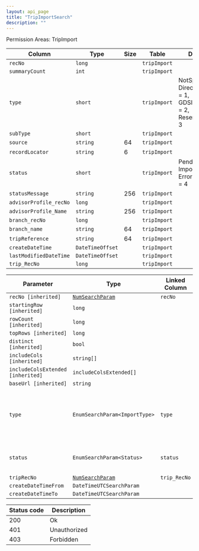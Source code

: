 ```yaml
---
layout: api_page
title: "TripImportSearch"
description: ""
---
```




Permission Areas: TripImport

| Column | Type | Size | Table | Description |
| ------ | ---- | ---- | ----- | ----------- |
| `recNo` | `long` |  | `tripImport` | 
| `summaryCount` | `int` |  | `tripImport` | 
| `type` | `short` |  | `tripImport` | NotSpecified = 0, DirectConnectXML = 1, GDSInterfaceText = 2, ReservationJson = 3
| `subType` | `short` |  | `tripImport` | 
| `source` | `string` | 64 | `tripImport` | 
| `recordLocator` | `string` | 6 | `tripImport` | 
| `status` | `short` |  | `tripImport` | Pending = 1, Imported = 2, Error = 3, Warning = 4
| `statusMessage` | `string` | 256 | `tripImport` | 
| `advisorProfile_recNo` | `long` |  | `tripImport` | 
| `advisorProfile_Name` | `string` | 256 | `tripImport` | 
| `branch_recNo` | `long` |  | `tripImport` | 
| `branch_name` | `string` | 64 | `tripImport` | 
| `tripReference` | `string` | 64 | `tripImport` | 
| `createDateTime` | `DateTimeOffset` |  | `tripImport` | 
| `lastModifiedDateTime` | `DateTimeOffset` |  | `tripImport` | 
| `trip_RecNo` | `long` |  | `tripImport` | 

| Parameter | Type | Linked Column | Description |
| --------- | ---- | ------------- | ----------- |
| `recNo [inherited]` | [`NumSearchParam`](NumSearchParam) | `recNo` | 
| `startingRow [inherited]` | `long` |  | 
| `rowCount [inherited]` | `long` |  | 
| `topRows [inherited]` | `long` |  | 
| `distinct [inherited]` | `bool` |  | 
| `includeCols [inherited]` | `string[]` |  | 
| `includeColsExtended [inherited]` | `includeColsExtended[]` |  | 
| `baseUrl [inherited]` | `string` |  | 
| `type` | `EnumSearchParam<ImportType>` | `type` | NotSpecified = 0, DirectConnectXML = 1, GDSInterfaceText = 2, ReservationJson = 3
| `status` | `EnumSearchParam<Status>` | `status` | Pending = 1, Imported = 2, Error = 3, Warning = 4
| `tripRecNo` | [`NumSearchParam`](NumSearchParam) | `trip_RecNo` | 
| `createDateTimeFrom` | `DateTimeUTCSearchParam` |  | 
| `createDateTimeTo` | `DateTimeUTCSearchParam` |  | 

| Status code | Description |
| ----------- | ----------- |
| 200 | Ok |
| 401 | Unauthorized |
| 403 | Forbidden |


